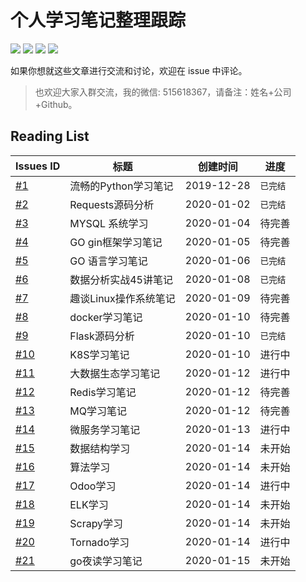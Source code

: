 # 个人学习笔记整理跟踪


[![](https://img.shields.io/github/issues/Syncma/Learning-note.svg)](https://github.com/Syncma/Learning-note/issues)  [![](https://img.shields.io/github/forks/Syncma/Learning-note.svg)](https://github.com/Syncma/Learning-note) [![](https://img.shields.io/github/stars/Syncma/Learning-note)](https://github.com/Syncma/Learning-note) ![](https://img.shields.io/badge/%E8%AF%84%E5%88%86-%E2%98%85%E2%98%85%E2%98%85%E2%98%85%E2%98%85-brightgreen.svg)


如果你想就这些文章进行交流和讨论，欢迎在 issue 中评论。
> 也欢迎大家入群交流，我的微信: 515618367，请备注：姓名+公司+Github。



## Reading List
| Issues ID                                                | 标题                  | 创建时间   | 进度     |
| -------------------------------------------------------- | --------------------- | ---------- | -------- |
| [#1](https://github.com/Syncma/learning-note/issues/1)   | 流畅的Python学习笔记  | 2019-12-28 | `已完结` |
| [#2](https://github.com/Syncma/learning-note/issues/2)   | Requests源码分析      | 2020-01-02 | `已完结` |
| [#3](https://github.com/Syncma/learning-note/issues/3)   | MYSQL 系统学习        | 2020-01-04 | 待完善   |
| [#4](https://github.com/Syncma/learning-note/issues/4)   | GO gin框架学习笔记    | 2020-01-05 | 待完善   |
| [#5](https://github.com/Syncma/learning-note/issues/5)   | GO 语言学习笔记       | 2020-01-06 | `已完结` |
| [#6](https://github.com/Syncma/learning-note/issues/6)   | 数据分析实战45讲笔记  | 2020-01-08 | `已完结` |
| [#7](https://github.com/Syncma/learning-note/issues/7)   | 趣谈Linux操作系统笔记 | 2020-01-09 | 待完善   |
| [#8](https://github.com/Syncma/learning-note/issues/8)   | docker学习笔记        | 2020-01-10 | 待完善   |
| [#9](https://github.com/Syncma/learning-note/issues/9)   | Flask源码分析         | 2020-01-10 | `已完结` |
| [#10](https://github.com/Syncma/learning-note/issues/10) | K8S学习笔记           | 2020-01-10 | 进行中   |
| [#11](https://github.com/Syncma/learning-note/issues/11) | 大数据生态学习笔记    | 2020-01-12 | 进行中   |
| [#12](https://github.com/Syncma/learning-note/issues/12) | Redis学习笔记         | 2020-01-12 | 待完善   |
| [#13](https://github.com/Syncma/learning-note/issues/13) | MQ学习笔记            | 2020-01-12 | 待完善   |
| [#14](https://github.com/Syncma/learning-note/issues/14) | 微服务学习笔记        | 2020-01-13 | 进行中   |
| [#15](https://github.com/Syncma/learning-note/issues/15) | 数据结构学习          | 2020-01-14 | 未开始   |
| [#16](https://github.com/Syncma/learning-note/issues/16) | 算法学习              | 2020-01-14 | 未开始   |
| [#17](https://github.com/Syncma/learning-note/issues/17) | Odoo学习              | 2020-01-14 | 进行中   |
| [#18](https://github.com/Syncma/learning-note/issues/18) | ELK学习               | 2020-01-14 | 未开始   |
| [#19](https://github.com/Syncma/learning-note/issues/19) | Scrapy学习            | 2020-01-14 | 未开始   |
| [#20](https://github.com/Syncma/learning-note/issues/20) | Tornado学习           | 2020-01-14 | 进行中   |
| [#21](https://github.com/Syncma/learning-note/issues/21) | go夜读学习笔记        | 2020-01-15 | 未开始   |